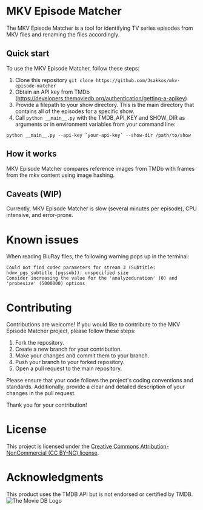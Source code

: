 # MKV Episode Matcher
 
The MKV Episode Matcher is a tool for identifying TV series episodes from MKV files and renaming the files accordingly. 

## Quick start

To use the MKV Episode Matcher, follow these steps:

1. Clone this repository `git clone https://github.com/Jsakkos/mkv-episode-matcher`
1. Obtain an API key from TMDb (https://developers.themoviedb.org/authentication/getting-a-apikey).
1. Provide a filepath to your show directory. This is the main directory that contains all of the episodes for a specific show.
1. Call `python __main__.py` with the TMDB_API_KEY and SHOW_DIR as arguments or in environment variables from your command line:

```
python __main__.py --api-key `your-api-key` --show-dir /path/to/show
```

## How it works

MKV Episode Matcher compares reference images from TMDb with frames from the mkv content using image hashing. 

## Caveats (WIP)

Currently, MKV Episode Matcher is slow (several minutes per episode), CPU intensive, and error-prone.

# Known issues

When reading BluRay files, the following warning pops up in the terminal:
```
Could not find codec parameters for stream 3 (Subtitle: hdmv_pgs_subtitle (pgssub)): unspecified size
Consider increasing the value for the 'analyzeduration' (0) and 'probesize' (5000000) options
```

# Contributing

Contributions are welcome! If you would like to contribute to the MKV Episode Matcher project, please follow these steps:

1. Fork the repository.
2. Create a new branch for your contribution.
3. Make your changes and commit them to your branch.
4. Push your branch to your forked repository.
5. Open a pull request to the main repository.

Please ensure that your code follows the project's coding conventions and standards. Additionally, provide a clear and detailed description of your changes in the pull request.

Thank you for your contribution!

# License

This project is licensed under the [Creative Commons Attribution-NonCommercial (CC BY-NC) license](https://creativecommons.org/licenses/by-nc/4.0/).

# Acknowledgments
This product uses the TMDB API but is not endorsed or certified by TMDB.
![The Movie DB Logo](https://www.themoviedb.org/assets/2/v4/logos/v2/blue_long_2-9665a76b1ae401a510ec1e0ca40ddcb3b0cfe45f1d51b77a308fea0845885648.svg)
